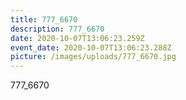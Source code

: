 ```yaml
---
title: 777_6670
description: 777_6670
date: 2020-10-07T13:06:23.259Z
event_date: 2020-10-07T13:06:23.288Z
picture: /images/uploads/777_6670.jpg
---
```

777_6670